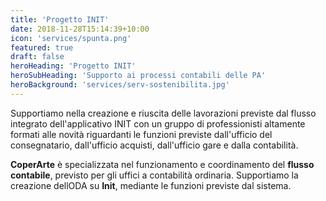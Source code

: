 ```yaml
---
title: 'Progetto INIT'
date: 2018-11-28T15:14:39+10:00
icon: 'services/spunta.png'
featured: true
draft: false
heroHeading: 'Progetto INIT'
heroSubHeading: 'Supporto ai processi contabili delle PA'
heroBackground: 'services/serv-sostenibilita.jpg'
---
```


Supportiamo nella creazione e riuscita delle lavorazioni previste
dal flusso integrato dell'applicativo INIT con un gruppo di
professionisti altamente formati alle novità riguardanti le funzioni
previste dall'ufficio del consegnatario, dall'ufficio acquisti,
dall'ufficio gare e dalla contabilità.


**CoperArte** è specializzata nel funzionamento e
coordinamento del **flusso contabile**, previsto per gli uffici
a contabilità ordinaria. Supportiamo la creazione dellODA su **Init**,
 mediante le funzioni previste dal sistema.
